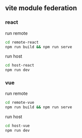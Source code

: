 ## vite module federation

### react

run remote

```sh
cd remote-react
npm run build && npm run serve
```

run host

```sh
cd host-react
npm run dev
```

### vue

run remote

```sh
cd remote-vue
npm run build && npm run serve
```

run host

```sh
cd host-vue
npm run dev
```

